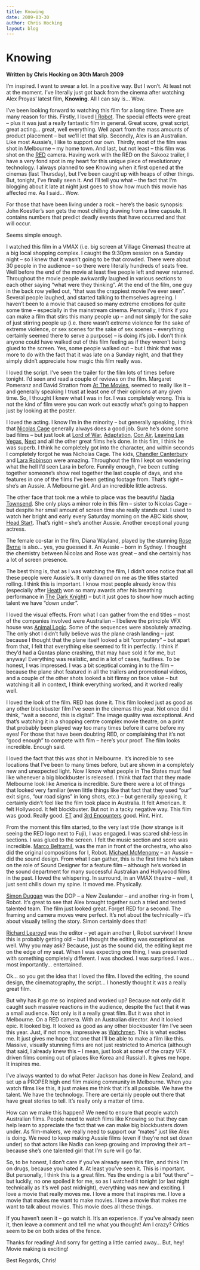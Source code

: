 ```yaml
---
title: Knowing
date: 2009-03-30
author: Chris Hocking
layout: blog
---
```

# Knowing

**Written by Chris Hocking on 30th March 2009**

I’m inspired. I want to swear a lot. In a positive way. But I won’t. At least not at the moment. I’ve literally just got back from the cinema after watching Alex Proyas’ latest film, **Knowing**. All I can say is… Wow.

I’ve been looking forward to watching this film for a long time. There are many reason for this. Firstly, I loved [I Robot](http://www.imdb.com/title/tt0343818/ "I, Robot"). The special effects were great – plus it was just a really fantastic film in general. Great score, great script, great acting… great, well everything. Well apart from the mass amounts of product placement – but we’ll let that slip. Secondly, Alex is an Australian. Like most Aussie’s, I like to support our own. Thirdly, most of the film was shot in Melbourne – my home town. And last, but not least – this film was shot on the [RED](http://www.red.com "RED") camera. Having work with the RED on the Sakooz trailer, I have a very fond spot in my heart for this unique piece of revolutionary technology. I always planned to see Knowing when it first opened at the cinemas (last Thursday), but I’ve been caught up with heaps of other things. But, tonight, I’ve finally seen it. And I’ll tell you what – the fact that I’m blogging about it late at night just goes to show how much this movie has affected me. As I said… Wow.

For those that have been living under a rock – here’s the basic synopsis: John Koestler’s son gets the most chilling drawing from a time capsule. It contains numbers that predict deadly events that have occurred and that will occur.

Seems simple enough.

I watched this film in a VMAX (i.e. big screen at Village Cinemas) theatre at a big local shopping complex. I caught the 9:30pm session on a Sunday night – so I knew that it wasn’t going to be that crowded. There were about 30 people in the audience – so there were literally hundreds of seats free. Well before the end of the movie at least five people left and never returned. Throughout the movie people awkwardly laughed in various sections to each other saying “what were they thinking”. At the end of the film, one guy in the back row yelled out, “that was the crappiest movie I’ve ever seen”. Several people laughed, and started talking to themselves agreeing. I haven’t been to a movie that caused so many extreme emotions for quite some time – especially in the mainstream cinema. Personally, I think if you can make a film that stirs this many people up – and not simply for the sake of just stirring people up (i.e. there wasn’t extreme violence for the sake of extreme violence, or sex scenes for the sake of sex scenes – everything certainly seemed there to serve a purpose) – is doing it’s job. I don’t think anyone could have walked out of this film feeling as if they weren’t being glued to the screen. Yes, some people walked out – but I think that was more to do with the fact that it was late on a Sunday night, and that they simply didn’t appreciate how magic this film really was.

I loved the script. I’ve seen the trailer for the film lots of times before tonight. I’d seen and read a couple of reviews on the film. Margaret Pomeranz and David Stratton from [At The Movies](http://www.abc.net.au/atthemovies/ "At The Movies"), seemed to really like it – and generally speaking I trust at least one of their opinions at any given time. So, I thought I knew what I was in for. I was completely wrong. This is not the kind of film were you can work out exactly what’s going to happen just by looking at the poster.

I loved the acting. I know I’m in the minority – but generally speaking, I think that [Nicolas Cage](http://www.imdb.com/name/nm0000115/ "Nicolas Cage") generally always does a good job. Sure he’s done some bad films – but just look at [Lord of War](http://www.imdb.com/title/tt0399295/ "Lord of War"), [Adaptation](http://www.imdb.com/title/tt0268126/ "Adaptation"), [Con Air](http://www.imdb.com/title/tt0118880/ "Con Air"), [Leaving Las Vegas](http://www.imdb.com/title/tt0113627/ "Leaving Las Vegas"), [Next](http://www.imdb.com/title/tt0435705/ "Next") and all the other great films he’s done. In this film, I think he was superb. I think he completely got into the character, and within seconds I completely forgot he was Nicholas Cage. The kids, [Chandler Canterbury](http://www.imdb.com/name/nm2425105/ "Chandler Canterbury") and [Lara Robinson](http://www.imdb.com/name/nm3041648/ "Lara Robinson") were amazing. Throughout the film I kept on wondering what the hell I’d seen Lara in before. Funnily enough, I’ve been cutting together someone’s show reel together the last couple of days, and she features in one of the films I’ve been getting footage from. That’s right – she’s an Aussie. A Melbourne girl. And an incredible little actress.

The other face that took me a while to place was the beautiful [Nadia Townsend](http://www.imdb.com/name/nm0870166/ "Nadia Townsend"). She only plays a minor role in this film – sister to Nicolas Cage – but despite her small amount of screen time she really stands out. I used to watch her bright and early every Saturday morning on the ABC kids show, [Head Start](http://www.imdb.com/title/tt0281448/ "Head Start"). That’s right – she’s another Aussie. Another exceptional young actress.

The female co-star in the film, Diana Wayland, played by the stunning [Rose Byrne](http://www.imdb.com/name/nm0126284/ "Rose Byrne") is also… yes, you guessed it. An Aussie – born in Sydney. I thought the chemistry between Nicolas and Rose was great – and she certainly has a lot of screen presence.

The best thing is, that as I was watching the film, I didn’t once notice that all these people were Aussie’s. It only dawned on me as the titles started rolling. I think this is important. I know most people already know this (especially after [Heath](http://www.imdb.com/name/nm0005132/ "Heath Ledger") won so many awards after his breathing performance in [The Dark Knight](http://www.imdb.com/title/tt0468569/ "The Dark Knight")) – but it just goes to show how much acting talent we have “down under”.

I loved the visual effects. From what I can gather from the end titles – most of the companies involved were Australian – I believe the principle VFX house was [Animal Logic](http://www.animallogic.com/ "Animal Logic"). Some of the sequences were absolutely amazing. The only shot I didn’t fully believe was the plane crash landing – just because I thought that the plane itself looked a bit “computery” – but apart from that, I felt that everything else seemed to fit in perfectly. I think if they’d had a Qantas plane crashing, that may have sold it for me, but anyway! Everything was realistic, and in a lot of cases, faultless. To be honest, I was impressed. I was a bit sceptical coming in to the film – because the plane shot featured in all the trailers and promotional videos, and a couple of the other shots looked a bit flimsy on face value – but watching it all in context, I think everything worked, and it worked really well.

I loved the look of the film. RED has done it. This film looked just as good as any other blockbuster film I’ve seen in the cinemas this year. Not once did I think, “wait a second, this is digital”. The image quality was exceptional. And that’s watching it in a shopping centre complex movie theatre, on a print that probably been played way too many times before it came before my eyes! For those that have been doubting RED, or complaining that it’s not “good enough” to compete with film – here’s your proof. The film looks incredible. Enough said.

I loved the fact that this was shot in Melbourne. It’s incredible to see locations that I’ve been to many times before, but are shown in a completely new and unexpected light. Now I know what people in The States must feel like whenever a big blockbuster is released. I think that fact that they made Melbourne look like America is incredible. Sure there were a lot of things that looked very familiar (even little things like that fact that they used “our” exit signs, “our road signs” in long shots, etc.) – but generally speaking, it certainly didn’t feel like the film took place in Australia. It felt American. It felt Hollywood. It felt blockbuster. But not in a tacky negative way. This film was good. Really good. [ET](http://www.imdb.com/title/tt0083866/ "ET") and [3rd Encounters](http://www.imdb.com/title/tt0075860/ "Close Encounters of the Third Kind") good. Hint. Hint.

From the moment this film started, to the very last title (how strange is it seeing the RED logo next to Fuji), I was engaged. I was scared shit-less in sections. I was glued to the screen. I felt the music section and score was incredible. [Marco BeltramiI](http://www.imdb.com/name/nm0001937/ "Marco Beltramii"), was the man in front of the orchestra, who also did the original compositions for I, Robot. [Michael McMenomy](http://www.imdb.com/name/nm1639747/ "Michael McMenomy") – an Aussie – did the sound design. From what I can gather, this is the first time he’s taken on the role of Sound Designer for a feature film – although he’s worked in the sound department for many successful Australian and Hollywood films in the past. I loved the whispering. In surround, in an VMAX theatre – well, it just sent chills down my spine. It moved me. Physically.

[Simon Duggan](http://www.imdb.com/name/nm0240954/ "Simon Duggan") was the DOP – a New Zealander – and another ring-in from I, Robot. It’s great to see that Alex brought together such a tried and tested talented team. The film just looked great. Forget RED for a second. The framing and camera moves were perfect. It’s not about the technically – it’s about visually telling the story. Simon certainly does that!

[Richard Learoyd](http://www.imdb.com/name/nm0495238/ "Richard Learoyd") was the editor – yet again another I, Robot survivor! I knew this is probably getting old – but I thought the editing was exceptional as well. Why you may ask? Because, just as the sound did, the editing kept me on the edge of my seat. When I was expecting one thing, I was presented with something completely different. I was shocked. I was surprised. I was… most importantly… entertained.

Ok… so you get the idea that I loved the film. I loved the editing, the sound design, the cinematography, the script… I honestly thought it was a really great film.

But why has it go me so inspired and worked up? Because not only did it caught such massive reactions in the audience, despite the fact that it was a small audience. Not only is it a really great film. But it was shot in Melbourne. On a RED camera. With an Australian director. And it looked epic. It looked big. It looked as good as any other blockbuster film I’ve seen this year. Just, if not more, impressive as [Watchmen](http://www.imdb.com/title/tt0409459/ "Watchmen"). This is what excites me. It just gives me hope that one that I’ll be able to make a film like this. Massive, visually stunning films are not just restricted to America (although that said, I already knew this – I mean, just look at some of the crazy VFX driven films coming out of places like Korea and Russia!). It gives me hope. It inspires me.

I’ve always wanted to do what Peter Jackson has done in New Zealand, and set up a PROPER high end film making community in Melbourne. When you watch films like this, it just makes me think that it’s all possible. We have the talent. We have the technology. There are certainly people out there that have great stories to tell. It’s really only a matter of time.

How can we make this happen? We need to ensure that people watch Australian films. People need to watch films like Knowing so that they can help learn to appreciate the fact that we can make big blockbusters down under. As film-makers, we really need to support our “mates” just like Alex is doing. We need to keep making Aussie films (even if they’re not set down under) so that actors like Nadia can keep growing and improving their art – because she’s one talented girl that I’m sure will go far.

So, to be honest, I don’t care if you’ve already seen this film, and think I’m on drugs, because you hated it. At least you’ve seen it. This is important. But personally, I think this is a great film. Yes the ending is a bit “out there” – but luckily, no one spoiled it for me, so as I watched it tonight (or last night technically as it’s well past midnight), everything was new and exciting. I love a movie that really moves me. I love a more that inspires me. I love a movie that makes me want to make movies. I love a movie that makes me want to talk about movies. This movie does all these things.

If you haven’t seen it – go watch it. It’s an experience. If you’ve already seen it, then leave a comment and tell me what you thought! Am I crazy? Critics seem to be on both sides of the fence.

Thanks for reading! And sorry for getting a little carried away… But, hey! Movie making is exciting!

Best Regards, Chris!